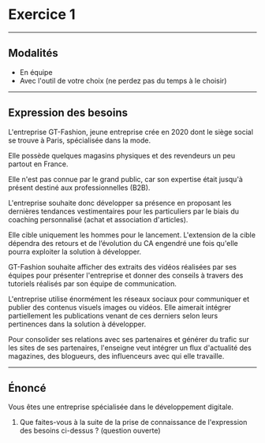 # Exercice 1

---

## Modalités

- En équipe
- Avec l'outil de votre choix (ne perdez pas du temps à le choisir)
---

## Expression des besoins

L'entreprise GT-Fashion, jeune entreprise crée en 2020 dont le siège social se trouve à Paris, spécialisée dans la mode.

Elle possède quelques magasins physiques et des revendeurs un peu partout en France.

Elle n'est pas connue par le grand public, car son expertise était jusqu'à présent destiné aux professionnelles (B2B).

L'entreprise souhaite donc développer sa présence en proposant les dernières tendances vestimentaires pour les particuliers par le biais du coaching personnalisé (achat et association d'articles).

Elle cible uniquement les hommes pour le lancement. L'extension de la cible dépendra des retours et de l’évolution du CA engendré une fois qu'elle pourra exploiter la solution à développer.

GT-Fashion souhaite afficher des extraits des vidéos réalisées par ses équipes pour présenter l'entreprise et donner des conseils à travers des tutoriels réalisés par son équipe de communication.

L'entreprise utilise énormément les réseaux sociaux pour communiquer et publier des contenus visuels images ou vidéos. 
Elle aimerait intégrer partiellement les publications venant de ces derniers selon leurs pertinences dans la solution à développer.

Pour consolider ses relations avec ses partenaires et générer du trafic sur les sites de ses partenaires, l'enseigne veut intégrer un flux d'actualité des magazines, des blogueurs, des influenceurs avec qui elle travaille.

---

## Énoncé

Vous êtes une entreprise spécialisée dans le développement digitale.

1. Que faites-vous à la suite de la prise de connaissance de l'expression des besoins ci-dessus ? (question ouverte)